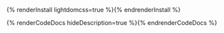 {% renderInstall lightdomcss=true %}{% endrenderInstall %}

{% renderCodeDocs hideDescription=true %}{% endrenderCodeDocs %}